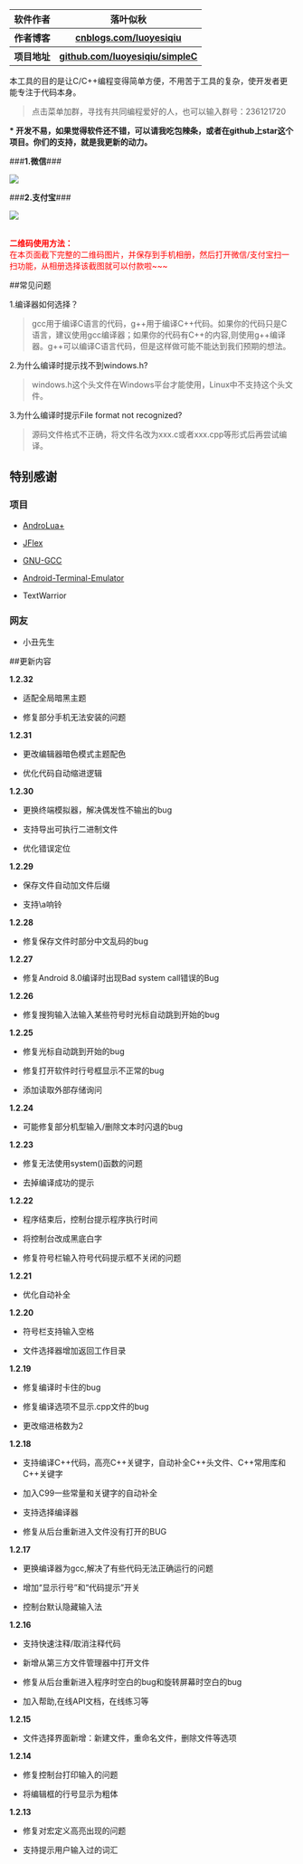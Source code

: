 <table>
<tr><th>软件作者</th><th>落叶似秋</th></tr>
<tr><th>作者博客 </th><th><a href="https://www.cnblogs.com/luoyesiqiu">cnblogs.com/luoyesiqiu</a></th></tr>
<tr><th>项目地址</th><th><a href="https://github.com/luoyesiqiu/simpleC">github.com/luoyesiqiu/simpleC</a></th></tr>
</table>

本工具的目的是让C/C++编程变得简单方便，不用苦于工具的复杂，使开发者更能专注于代码本身。

> 点击菜单加群，寻找有共同编程爱好的人，也可以输入群号：236121720

<b>* 开发不易，如果觉得软件还不错，可以请我吃包辣条，或者在github上star这个项目。你们的支持，就是我更新的动力。</b>

###**1.微信**###

<img src="file:///android_asset/img/webchat_pay.jpg"/>

###**2.支付宝**###

<img src="file:///android_asset/img/alipay.jpg"/>

</br><font color="red"><b>二维码使用方法：</b></font></br>
<font color="red">在本页面截下完整的二维码图片，并保存到手机相册，然后打开微信/支付宝扫一扫功能，从相册选择该截图就可以付款啦~~~</font>

##常见问题

1.编译器如何选择？

>gcc用于编译C语言的代码，g++用于编译C++代码。如果你的代码只是C语言，建议使用gcc编译器；如果你的代码有C++的内容,则使用g++编译器。g++可以编译C语言代码，但是这样做可能不能达到我们预期的想法。

2.为什么编译时提示找不到windows.h?

>windows.h这个头文件在Windows平台才能使用，Linux中不支持这个头文件。

3.为什么编译时提示File format not recognized?

>源码文件格式不正确，将文件名改为xxx.c或者xxx.cpp等形式后再尝试编译。

## 特别感谢

### 项目

* [AndroLua+](https://github.com/nirenr/AndroLua_pro)

* [JFlex](https://www.jflex.de)

* [GNU-GCC](http://gcc.gnu.org)

* [Android-Terminal-Emulator](https://github.com/jackpal/Android-Terminal-Emulator)

* TextWarrior

### 网友

* 小丑先生

##更新内容

**1.2.32**

* 适配全局暗黑主题

* 修复部分手机无法安装的问题

**1.2.31**

* 更改编辑器暗色模式主题配色

* 优化代码自动缩进逻辑

**1.2.30**

* 更换终端模拟器，解决偶发性不输出的bug

* 支持导出可执行二进制文件

* 优化错误定位

**1.2.29**

* 保存文件自动加文件后缀

* 支持\a响铃

**1.2.28**

* 修复保存文件时部分中文乱码的bug

**1.2.27**

* 修复Android 8.0编译时出现Bad system call错误的Bug

**1.2.26**

* 修复搜狗输入法输入某些符号时光标自动跳到开始的bug

**1.2.25**

* 修复光标自动跳到开始的bug

* 修复打开软件时行号框显示不正常的bug

* 添加读取外部存储询问

**1.2.24**

* 可能修复部分机型输入/删除文本时闪退的bug

**1.2.23**

* 修复无法使用system()函数的问题

* 去掉编译成功的提示

**1.2.22**

* 程序结束后，控制台提示程序执行时间

* 将控制台改成黑底白字

* 修复符号栏输入符号代码提示框不关闭的问题

**1.2.21**

* 优化自动补全

**1.2.20**

* 符号栏支持输入空格

* 文件选择器增加返回工作目录

**1.2.19**

* 修复编译时卡住的bug

* 修复编译选项不显示.cpp文件的bug

* 更改缩进格数为2

**1.2.18**

* 支持编译C++代码，高亮C++关键字，自动补全C++头文件、C++常用库和C++关键字

* 加入C99一些常量和关键字的自动补全

* 支持选择编译器

* 修复从后台重新进入文件没有打开的BUG

**1.2.17**

* 更换编译器为gcc,解决了有些代码无法正确运行的问题

* 增加“显示行号”和“代码提示”开关

* 控制台默认隐藏输入法

**1.2.16**

* 支持快速注释/取消注释代码

* 新增从第三方文件管理器中打开文件

* 修复从后台重新进入程序时空白的bug和旋转屏幕时空白的bug

* 加入帮助,在线API文档，在线练习等

**1.2.15**

* 文件选择界面新增：新建文件，重命名文件，删除文件等选项

**1.2.14**

* 修复控制台打印输入的问题

* 将编辑框的行号显示为粗体

**1.2.13**

* 修复对宏定义高亮出现的问题

* 支持提示用户输入过的词汇

